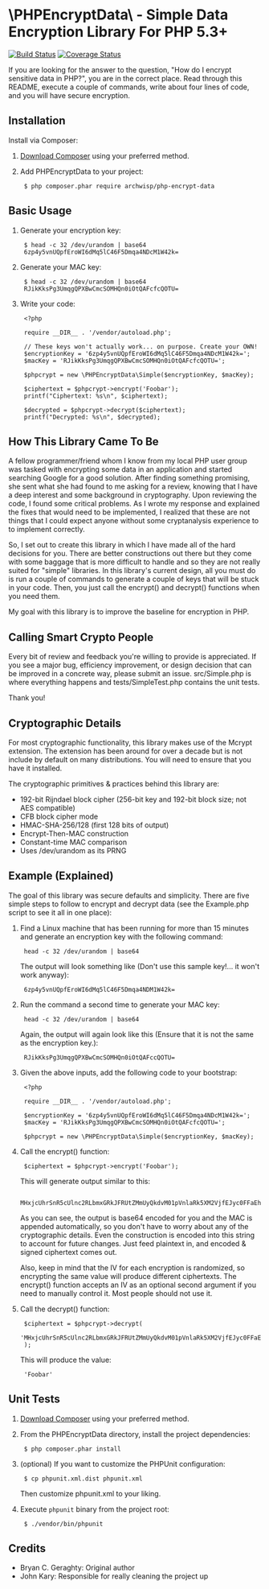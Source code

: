 # \PHPEncryptData\ - Simple Data Encryption Library For PHP 5.3+

[![Build Status](https://travis-ci.org/archwisp/PHPEncryptData.svg?branch=master)](https://travis-ci.org/archwisp/PHPEncryptData) [![Coverage Status](https://img.shields.io/coveralls/archwisp/PHPEncryptData.svg)](https://coveralls.io/r/archwisp/PHPEncryptData)

If you are looking for the answer to the question, "How do I encrypt
sensitive data in PHP?", you are in the correct place. Read through
this README, execute a couple of commands, write about four lines of
code, and you will have secure encryption.

## Installation

Install via Composer:

1. [Download Composer](http://getcomposer.org/download/) using your preferred method.
2. Add PHPEncryptData to your project:

        $ php composer.phar require archwisp/php-encrypt-data

## Basic Usage

1. Generate your encryption key:

        $ head -c 32 /dev/urandom | base64
        6zp4y5vnUQpfEroWI6dMq5lC46F5Dmqa4NDcM1W42k=

2. Generate your MAC key:

        $ head -c 32 /dev/urandom | base64
        RJikKksPg3UmqgQPXBwCmcSOMHQn0iOtQAFcfcQOTU=

3. Write your code:

        <?php

        require __DIR__ . '/vendor/autoload.php';

        // These keys won't actually work... on purpose. Create your OWN!
        $encryptionKey = '6zp4y5vnUQpfEroWI6dMq5lC46F5Dmqa4NDcM1W42k=';
        $macKey = 'RJikKksPg3UmqgQPXBwCmcSOMHQn0iOtQAFcfcQOTU=';
        
        $phpcrypt = new \PHPEncryptData\Simple($encryptionKey, $macKey);

        $ciphertext = $phpcrypt->encrypt('Foobar');
        printf("Ciphertext: %s\n", $ciphertext);

        $decrypted = $phpcrypt->decrypt($ciphertext);
        printf("Decrypted: %s\n", $decrypted);

## How This Library Came To Be

A fellow programmer/friend whom I know from my local PHP user group was
tasked with encrypting some data in an application and started searching
Google for a good solution. After finding something promising, she sent
what she had found to me asking for a review, knowing that I have a deep
interest and some background in cryptography. Upon reviewing the code, I
found some critical problems. As I wrote my response and explained the
fixes that would need to be implemented, I realized that these are not
things that I could expect anyone without some cryptanalysis experience to
to implement correctly.

So, I set out to create this library in which I have made all of the hard
decisions for you. There are better constructions out there but they come
with some baggage that is more difficult to handle and so they are not
really suited for "simple" libraries. In this library's current design,
all you must do is run a couple of commands to generate a couple of keys
that will be stuck in your code. Then, you just call the encrypt() and
decrypt() functions when you need them.

My goal with this library is to improve the baseline for encryption in PHP.

## Calling Smart Crypto People

Every bit of review and feedback you're willing to provide is appreciated.
If you see a major bug, efficiency improvement, or design decision that can 
be improved in a concrete way, please submit an issue. src/Simple.php is where
everything happens and tests/SimpleTest.php contains the unit tests.

Thank you!

## Cryptographic Details

For most cryptographic functionality, this library makes use of the Mcrypt
extension. The extension has been around for over a decade but is not
include by default on many distributions. You will need to ensure that you
have it installed.

The cryptographic primitives & practices behind this library are:

* 192-bit Rijndael block cipher (256-bit key and 192-bit block size; not AES compatible)
* CFB block cipher mode
* HMAC-SHA-256/128 (first 128 bits of output)
* Encrypt-Then-MAC construction
* Constant-time MAC comparison
* Uses /dev/urandom as its PRNG

## Example (Explained)

The goal of this library was secure defaults and simplicity. There are
five simple steps to follow to encrypt and decrypt data (see the
Example.php script to see it all in one place):

1. Find a Linux machine that has been running for more than 15 minutes and
generate an encryption key with the following command:

        head -c 32 /dev/urandom | base64

    The output will look something like (Don't use this sample key!... it won't work anyway):
        
        6zp4y5vnUQpfEroWI6dMq5lC46F5Dmqa4NDM1W42k=

2. Run the command a second time to generate your MAC key:

        head -c 32 /dev/urandom | base64

    Again, the output will again look like this (Ensure that it is not the same as the encryption key.):

        RJikKksPg3UmqgQPXBwCmcSOMHQn0iOtQAFccQOTU=

3. Given the above inputs, add the following code to your bootstrap:

        <?php

        require __DIR__ . '/vendor/autoload.php';

        $encryptionKey = '6zp4y5vnUQpfEroWI6dMq5lC46F5Dmqa4NDcM1W42k=';
        $macKey = 'RJikKksPg3UmqgQPXBwCmcSOMHQn0iOtQAFcfcQOTU=';
        
        $phpcrypt = new \PHPEncryptData\Simple($encryptionKey, $macKey);

4. Call the encrypt() function:

        $ciphertext = $phpcrypt->encrypt('Foobar');

    This will generate output similar to this:  

        MHxjcUhrSnR5cUlnc2RLbmxGRkJFRUtZMmUyQkdvM01pVnlaRk5XM2VjfEJyc0FFaEhUZGs1T3A4VElFUFJLUXc9PQ==

    As you can see, the output is base64 encoded for you and the MAC is
    appended automatically, so you don't have to worry about any of the
    cryptographic details. Even the construction is encoded into this 
    string to account for future changes. Just feed plaintext in, and 
    encoded & signed ciphertext comes out.

    Also, keep in mind that the IV for each encryption is randomized, so
    encrypting the same value will produce different ciphertexts. The
    encrypt() function accepts an IV as an optional second argument if you
    need to manually control it. Most people should not use it.

5. Call the decrypt() function:

        $ciphertext = $phpcrypt->decrypt(
            'MHxjcUhrSnR5cUlnc2RLbmxGRkJFRUtZMmUyQkdvM01pVnlaRk5XM2VjfEJyc0FFaEhUZGs1T3A4VElFUFJLUXc9PQ=='
        );

    This will produce the value:

        'Foobar'

## Unit Tests

1. [Download Composer](http://getcomposer.org/download/) using your preferred method.

2. From the PHPEncryptData directory, install the project dependencies:

        $ php composer.phar install

3. (optional) If you want to customize the PHPUnit configuration:

        $ cp phpunit.xml.dist phpunit.xml

    Then customize phpunit.xml to your liking.

4. Execute `phpunit` binary from the project root:

        $ ./vendor/bin/phpunit

## Credits

* Bryan C. Geraghty: Original author
* John Kary: Responsible for really cleaning the project up
